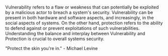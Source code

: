 
Vulnerability refers to a flaw or weakness that can potentially be exploited by a malicious actor to breach a system's security. Vulnerability can be present in both hardware and software aspects, and increasingly, in the social aspects of systems. On the other hand, protection refers to the ability to defend against or prevent exploitations of such vulnerabilities. Understanding the balance and interplay between Vulnerability and Protection is crucial to overall systems security.

"Protect the skin you're in." - Michael Levine

